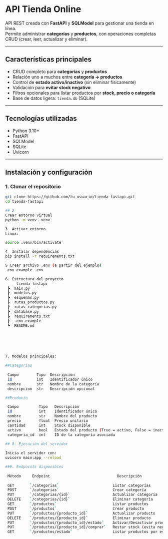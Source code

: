 #  API Tienda Online

API REST creada con **FastAPI** y **SQLModel** para gestionar una tienda en línea.  
Permite administrar **categorías** y **productos**, con operaciones completas CRUD (crear, leer, actualizar y eliminar).

---

##  Características principales

- CRUD completo para **categorías** y **productos**
- Relación uno a muchos entre **categoría → productos**
- Control de **estado activo/inactivo** (sin eliminar físicamente)
- Validación para **evitar stock negativo**
- Filtros opcionales para listar productos por **stock, precio o categoría**
- Base de datos ligera: `tienda.db` (SQLite)

---

##  Tecnologías utilizadas

- Python 3.10+
- FastAPI
- SQLModel
- SQLite
- Uvicorn

---

##  Instalación y configuración

### 1️. Clonar el repositorio
```bash
git clone https://github.com/tu_usuario/tienda-fastapi.git
cd tienda-fastapi

## 2 
Crear entorno virtual
python -m venv .venv

3️  Activar entorno️ 
Linux:

source .venv/bin/activate

4  Instalar dependencias
pip install -r requirements.txt

5️ Crear archivo .env (a partir del ejemplo)
.env.example .env

6. Estructura del proyecto
     tienda-fastapi
 ┣  main.py                  
 ┣  modelos.py             
 ┣  esquemas.py              
 ┣  rutas_productos.py       
 ┣  rutas_categorias.py      
 ┣  database.py              
 ┣  requirements.txt         
 ┣  .env.example            
 ┗  README.md                






7. Modelos principales:

##Categorias
 
 Campo        Tipo  Descripción            
 id           int   Identificador único    
 nombre       str   Nombre de la categoría 
 descripcion  str   Descripción opcional   

##Producto

 Campo         Tipo   Descripción                                 
 id            int    Identificador único                                   
 nombre        str    Nombre del producto                                   
 precio        float  Precio unitario                                       
 cantidad      int    Stock disponible                                      
 activo        bool   Estado del producto (True = activo, False = inactivo) 
 categoria_id  int    ID de la categoría asociada   
 
## 8. Ejecución del servidor

Inicia el servidor con:
uvicorn main:app --reload

##9. Endpoints disponibles
 
 Método     Endpoint                              Descripción                   
 
 GET       `/categorias`                        Listar categorías              
 POST      `/categorias`                        Crear categoría                
 PUT       `/categorias/{id}`                   Actualizar categoría           
 DELETE    `/categorias/{id}`                   Eliminar categoría             
 GET       `/productos`                         Listar productos               
 POST      `/productos`                         Crear producto                 
 PUT       `/productos/{producto_id}`           Actualizar producto            
 DELETE    `/productos/{producto_id}`           Eliminar producto              
 PUT       `/productos/{producto_id}/estado`    Activar/Desactivar producto    
 PUT       `/productos/{producto_id}/comprar`   Restar stock (evita negativos) 
 GET       `/productos/estado`                  Listar productos por estado    
